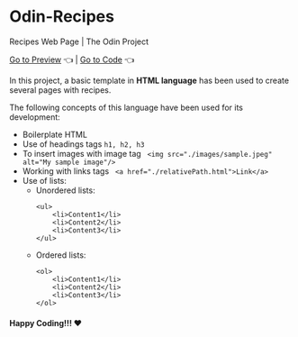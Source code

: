 # Odin-Recipes
Recipes Web Page | The Odin Project

[Go to Preview]("https://carlosfrontend.github.io/odin-recipes/") :point_left: | [Go to Code](https://github.com/carlosfrontend/odin-recipes) :point_left:

In this project, a basic template in **HTML language** has been used to create several pages with recipes.

The following concepts of this language have been used for its development:

* Boilerplate HTML
* Use of headings tags ```h1, h2, h3```
* To insert images with image tag ``` <img src="./images/sample.jpeg" alt="My sample image"/>```
* Working with links tags ``` <a href="./relativePath.html">Link</a>```
* Use of lists:
    * Unordered lists:
        ```
        <ul>
            <li>Content1</li>
            <li>Content2</li>
            <li>Content3</li>
        </ul>
        ```
    * Ordered lists:
        ```
        <ol>
            <li>Content1</li>
            <li>Content2</li>
            <li>Content3</li>
        </ol>
        ```

#### Happy Coding!!! :heart:
